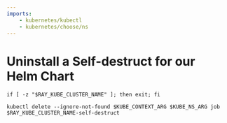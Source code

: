 ```yaml
---
imports:
    - kubernetes/kubectl
    - kubernetes/choose/ns
---
```


# Uninstall a Self-destruct for our Helm Chart

```shell
if [ -z "$RAY_KUBE_CLUSTER_NAME" ]; then exit; fi

kubectl delete --ignore-not-found $KUBE_CONTEXT_ARG $KUBE_NS_ARG job $RAY_KUBE_CLUSTER_NAME-self-destruct
```

